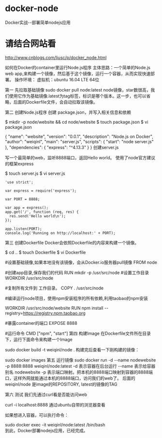 # docker-node
Docker实战--部署简单nodejs应用

# 请结合网站看
http://www.cnblogs.com/liusc/p/docker_node.html

如何在Docker的container里运行Node.js程序
主体思路：一个简单的Node.js web app,来构建一个镜像，然后基于这个镜像，运行一个容器，从而实现快速部署。
操作环境：
虚拟机：ubuntu 16.04 LTE 64位

第一 先拉取基础镜像
sudo docker pull node:latest
node镜像，star数很高，我们使用它作为基础镜像.latest为tag标签，标识是哪个版本。这一步，也可以省略，后面的Dockerfile文件，会自动拉取该镜像。

第二 创建Node.js程序
创建 package.json，并写入相关信息和依赖

$ mkdir -p node/website && cd node/website
$ touch package.json
$ vi package.json

{
  "name": "website",
  "version": "0.0.1",
  "description": "Node.js on Docker",
  "author": "weiqinl",
  "main": "server.js",
  "scripts": {
    "start": "node server.js"
  },
  "dependencies": {
    "express": "^4.13.3"
  }
}
创建server.js

写一个最简单的web，监听8888端口，返回Hello world。
使用了node官方建议的框架express

$ touch server.js
$ vi server.js

    'use strict';

    var express = require('express');

    var PORT = 8888;

    var app = express();
    app.get('/', function (req, res) {
      res.send('Hello world\n');
    });

    app.listen(PORT);
    console.log('Running on http://localhost:' + PORT);
第三 创建Dockerfile
Docker会依照Dockerfile的内容来构建一个镜像。

$ cd ..
$ touch Dockerfile
$ vi Dockerfile

#设置基础镜像,如果本地没有该镜像，会从Docker.io服务器pull镜像
FROM node

#创建app目录,保存我们的代码
RUN mkdir -p /usr/src/node
#设置工作目录
WORKDIR /usr/src/node

#复制所有文件到 工作目录。
COPY . /usr/src/node

#编译运行node项目，使用npm安装程序的所有依赖,利用taobao的npm安装

WORKDIR /usr/src/node/website
RUN npm install --registry=https://registry.npm.taobao.org

#暴露container的端口
EXPOSE 8888

#运行命令
CMD ["npm", "start"]
第四 构建Image
在Dockerfile文件所在目录下，运行下面命令来构建一个Image

sudo docker build -t weiqinl/node .
构建完后查看一下刚构建的镜像：

sudo docker images
第五 运行镜像
sudo docker run -d --name nodewebsite -p 8888:8888 weiqinl/node:latest
-d 表示容器在后台运行
--name 表示给容器别名 nodewebsite
-p 表示端口映射。把本机的8888端口映射到容器的8888端口，这样外网就能通过本机的8888端口，访问我们的web了。
后面的 weiqinl/node 是image的REPOSITORY, latest的镜像的TAG

第六 测试
我们先通过curl看是否能访问web

curl -i localhost:8888 
通过ubuntu自带的浏览器查看

如果想进入容器，可以执行命令：

sudo docker exec -it weiqinl/node:latest /bin/bash   
到此，Docker部署nodejs应用，已经完成。
